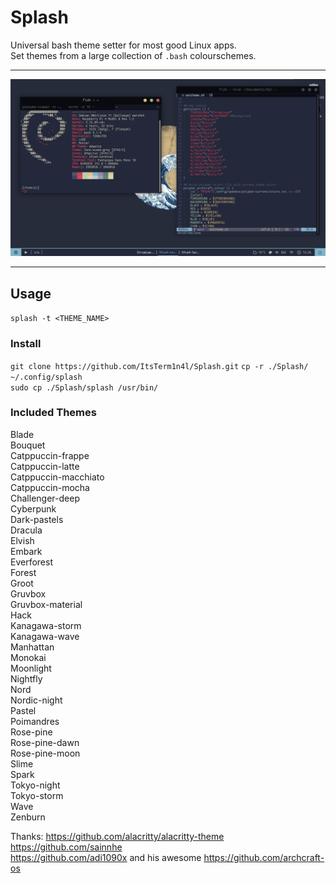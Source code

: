 # Splash
Universal bash theme setter for most good Linux apps.  
Set themes from a large collection of `.bash` colourschemes.
___

 ![screenshot with kanagawa theme](/assets/kanagawa.png)
___
## **Usage**

`splash -t <THEME_NAME>`

### **Install**

`git clone https://github.com/ItsTerm1n4l/Splash.git`
`cp -r ./Splash/ ~/.config/splash`    
`sudo cp ./Splash/splash /usr/bin/`


### **Included Themes**

Blade  
Bouquet  
Catppuccin-frappe  
Catppuccin-latte  
Catppuccin-macchiato  
Catppuccin-mocha  
Challenger-deep  
Cyberpunk  
Dark-pastels   
Dracula  
Elvish  
Embark  
Everforest  
Forest  
Groot  
Gruvbox  
Gruvbox-material  
Hack  
Kanagawa-storm  
Kanagawa-wave  
Manhattan  
Monokai  
Moonlight  
Nightfly  
Nord		
Nordic-night		
Pastel		
Poimandres		
Rose-pine		
Rose-pine-dawn		
Rose-pine-moon		
Slime		
Spark		
Tokyo-night		
Tokyo-storm		
Wave  
Zenburn  


Thanks:
https://github.com/alacritty/alacritty-theme    
https://github.com/sainnhe      
https://github.com/adi1090x and his awesome https://github.com/archcraft-os     
